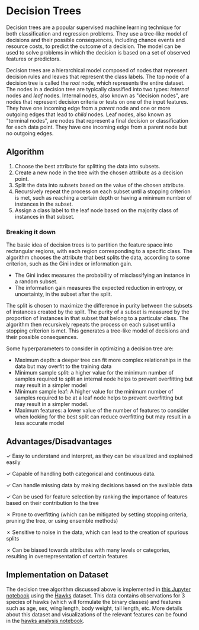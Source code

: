 # Decision Trees

Decision trees are a popular supervised machine learning technique for both classification and regression problems. They use a tree-like model of decisions and their possible consequences, including chance events and resource costs, to predict the outcome of a decision. The model can be used to solve problems in which the decision is based on a set of observed features or predictors.

Decision trees are a hierarchical model composed of nodes that represent decision rules and leaves that represent the class labels. The top node of a decision tree is called the *root* node, which represents the entire dataset. The nodes in a decision tree are typically classified into two types: *internal* nodes and *leaf* nodes. Internal nodes, also known as "decision nodes", are nodes that represent decision criteria or tests on one of the input features. They have one incoming edge from a *parent* node and one or more outgoing edges that lead to *child* nodes. Leaf nodes, also known as "terminal nodes", are nodes that represent a final decision or classification for each data point. They have one incoming edge from a parent node but no outgoing edges.

## Algorithm

1. Choose the best attribute for splitting the data into subsets.
2. Create a new node in the tree with the chosen attribute as a decision point.
3. Split the data into subsets based on the value of the chosen attribute.
4. Recursively repeat the process on each subset until a stopping criterion is met, such as reaching a certain depth or having a minimum number of instances in the subset.
5. Assign a class label to the leaf node based on the majority class of instances in that subset.

### Breaking it down

The basic idea of decision trees is to partition the feature space into rectangular regions, with each region corresponding to a specific class. The algorithm chooses the attribute that best splits the data, according to some criterion, such as the Gini index or information gain.

* The Gini index measures the probability of misclassifying an instance in a random subset.
* The information gain measures the expected reduction in entropy, or uncertainty, in the subset after the split.

The split is chosen to maximize the difference in purity between the subsets of instances created by the split. The purity of a subset is measured by the proportion of instances in that subset that belong to a particular class. The algorithm then recursively repeats the process on each subset until a stopping criterion is met. This generates a tree-like model of decisions and their possible consequences.

Some hyperparameters to consider in optimizing a decision tree are:

* Maximum depth: a deeper tree can fit more complex relationships in the data but may overfit to the training data
* Minimum sample split: a higher value for the minimum number of samples required to split an internal node helps to prevent overfitting but may result in a simpler model
* Minimum sample leaf: A higher value for the minimum number of samples required to be at a leaf node helps to prevent overfitting but may result in a simpler model.
* Maximum features: a lower value of the number of features to consider when looking for the best split can reduce overfitting but may result in a less accurate model

## Advantages/Disadvantages

✓ Easy to understand and interpret, as they can be visualized and explained easily

✓ Capable of handling both categorical and continuous data.

✓ Can handle missing data by making decisions based on the available data

✓ Can be used for feature selection by ranking the importance of features based on their contribution to the tree

✗ Prone to overfitting (which can be mitigated by setting stopping criteria, pruning the tree, or using ensemble methods)

✗ Sensitive to noise in the data, which can lead to the creation of spurious splits

✗ Can be biased towards attributes with many levels or categories, resulting in overrepresentation of certain features

## Implementation on Dataset

The decision tree algorithm discussed above is implemented in [this Jupyter notebook](https://github.com/kary5678/INDE-577/blob/main/supervised-learning/decision_trees/decision_trees.ipynb) using the [Hawks](https://github.com/kary5678/INDE-577/blob/main/Data/hawks.csv) dataset. This data contains observations for 3 species of hawks (which will formulate the binary classes) and features such as age, sex, wing length, body weight, tail length, etc. More details about this dataset and visualizations of the relevant features can be found in the [hawks analysis notebook](https://github.com/kary5678/INDE-577/blob/main/Data/hawks_analysis.ipynb).
